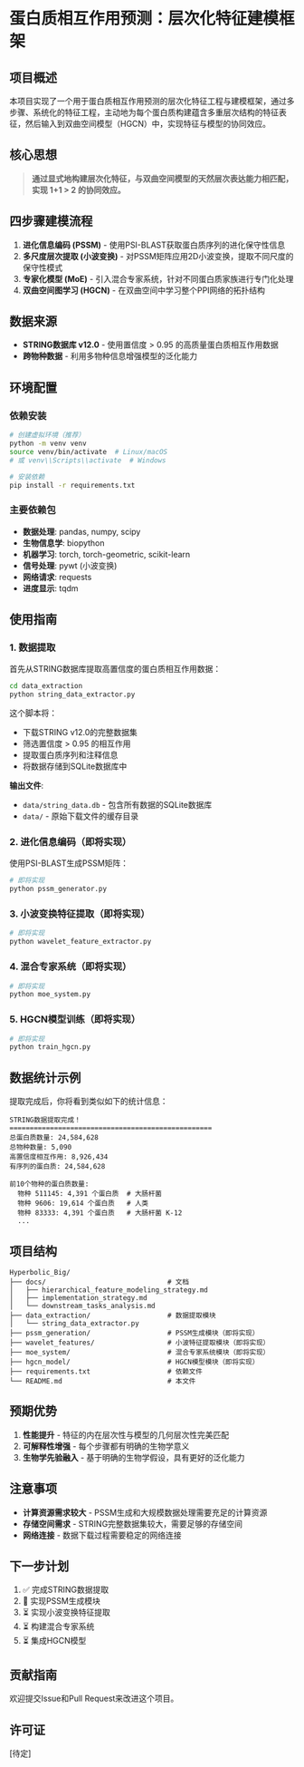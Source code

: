 # 蛋白质相互作用预测：层次化特征建模框架

## 项目概述

本项目实现了一个用于蛋白质相互作用预测的层次化特征工程与建模框架，通过多步骤、系统化的特征工程，主动地为每个蛋白质构建蕴含多重层次结构的特征表征，然后输入到双曲空间模型（HGCN）中，实现特征与模型的协同效应。

## 核心思想

> **通过显式地构建层次化特征，与双曲空间模型的天然层次表达能力相匹配，实现 1+1 > 2 的协同效应。**

## 四步骤建模流程

1. **进化信息编码 (PSSM)** - 使用PSI-BLAST获取蛋白质序列的进化保守性信息
2. **多尺度层次提取 (小波变换)** - 对PSSM矩阵应用2D小波变换，提取不同尺度的保守性模式  
3. **专家化模型 (MoE)** - 引入混合专家系统，针对不同蛋白质家族进行专门化处理
4. **双曲空间图学习 (HGCN)** - 在双曲空间中学习整个PPI网络的拓扑结构

## 数据来源

- **STRING数据库 v12.0** - 使用置信度 > 0.95 的高质量蛋白质相互作用数据
- **跨物种数据** - 利用多物种信息增强模型的泛化能力

## 环境配置

### 依赖安装

```bash
# 创建虚拟环境（推荐）
python -m venv venv
source venv/bin/activate  # Linux/macOS
# 或 venv\\Scripts\\activate  # Windows

# 安装依赖
pip install -r requirements.txt
```

### 主要依赖包

- **数据处理**: pandas, numpy, scipy
- **生物信息学**: biopython
- **机器学习**: torch, torch-geometric, scikit-learn  
- **信号处理**: pywt (小波变换)
- **网络请求**: requests
- **进度显示**: tqdm

## 使用指南

### 1. 数据提取

首先从STRING数据库提取高置信度的蛋白质相互作用数据：

```bash
cd data_extraction
python string_data_extractor.py
```

这个脚本将：
- 下载STRING v12.0的完整数据集
- 筛选置信度 > 0.95 的相互作用
- 提取蛋白质序列和注释信息
- 将数据存储到SQLite数据库中

**输出文件**:
- `data/string_data.db` - 包含所有数据的SQLite数据库
- `data/` - 原始下载文件的缓存目录

### 2. 进化信息编码（即将实现）

使用PSI-BLAST生成PSSM矩阵：

```bash
# 即将实现
python pssm_generator.py
```

### 3. 小波变换特征提取（即将实现）

```bash
# 即将实现  
python wavelet_feature_extractor.py
```

### 4. 混合专家系统（即将实现）

```bash
# 即将实现
python moe_system.py
```

### 5. HGCN模型训练（即将实现）

```bash
# 即将实现
python train_hgcn.py
```

## 数据统计示例

提取完成后，你将看到类似如下的统计信息：

```
STRING数据提取完成！
==================================================
总蛋白质数量: 24,584,628
总物种数量: 5,090
高置信度相互作用: 8,926,434
有序列的蛋白质: 24,584,628

前10个物种的蛋白质数量:
  物种 511145: 4,391 个蛋白质  # 大肠杆菌
  物种 9606: 19,614 个蛋白质   # 人类
  物种 83333: 4,391 个蛋白质   # 大肠杆菌 K-12
  ...
```

## 项目结构

```
Hyperbolic_Big/
├── docs/                              # 文档
│   ├── hierarchical_feature_modeling_strategy.md
│   ├── implementation_strategy.md  
│   └── downstream_tasks_analysis.md
├── data_extraction/                   # 数据提取模块
│   └── string_data_extractor.py
├── pssm_generation/                   # PSSM生成模块（即将实现）
├── wavelet_features/                  # 小波特征提取模块（即将实现）  
├── moe_system/                        # 混合专家系统模块（即将实现）
├── hgcn_model/                        # HGCN模型模块（即将实现）
├── requirements.txt                   # 依赖文件
└── README.md                          # 本文件
```

## 预期优势

1. **性能提升** - 特征的内在层次性与模型的几何层次性完美匹配
2. **可解释性增强** - 每个步骤都有明确的生物学意义
3. **生物学先验融入** - 基于明确的生物学假设，具有更好的泛化能力

## 注意事项

- **计算资源需求较大** - PSSM生成和大规模数据处理需要充足的计算资源
- **存储空间需求** - STRING完整数据集较大，需要足够的存储空间
- **网络连接** - 数据下载过程需要稳定的网络连接

## 下一步计划

1. ✅ 完成STRING数据提取
2. 🔄 实现PSSM生成模块  
3. ⏳ 实现小波变换特征提取
4. ⏳ 构建混合专家系统
5. ⏳ 集成HGCN模型

## 贡献指南

欢迎提交Issue和Pull Request来改进这个项目。

## 许可证

[待定]
